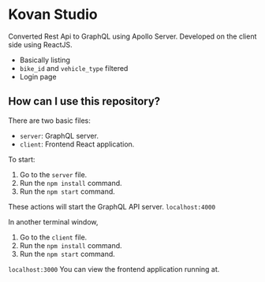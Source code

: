 # Kovan Studio

Converted Rest Api to GraphQL using Apollo Server. Developed on the client side using ReactJS. 

- Basically listing
- `bike_id` and `vehicle_type` filtered
- Login page

## How can I use this repository?

There are two basic files:

- `server`:  GraphQL server.
- `client`:  Frontend React application.

To start:

1. Go to the `server` file.
1. Run the `npm install` command.
1. Run the `npm start` command.

These actions will start the GraphQL API server. `localhost:4000`

In another terminal window,

1. Go to the `client` file.
1. Run the `npm install` command.
1. Run the `npm start` command.

`localhost:3000` You can view the frontend application running at.
